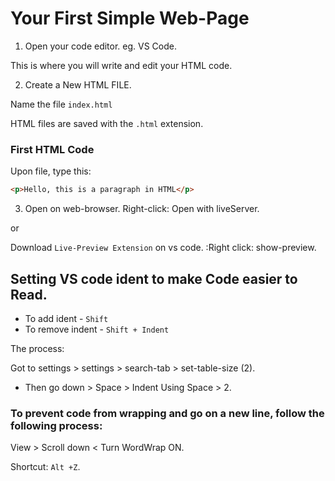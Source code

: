 # Your First Simple Web-Page

1. Open your code editor. eg. VS Code.

This is where you will write and edit your HTML code.

2. Create a New HTML FILE.

Name the file `index.html`

HTML files are saved with the `.html` extension.

### First HTML Code
 
 Upon file, type this:

 ```html
 <p>Hello, this is a paragraph in HTML</p>
 ```

 3. Open on web-browser.
  Right-click: Open with liveServer.
  
  or

  Download `Live-Preview Extension` on vs code. :Right click: show-preview.


  ## Setting VS code ident to make Code easier to Read.

  - To add ident - `Shift`
  - To remove indent - `Shift + Indent`

  The process:

  Got to settings  > settings > search-tab > set-table-size (2).

  - Then go down > Space > Indent Using Space > 2.

  ### To prevent code from wrapping and go on a new line, follow the following process: 

View > Scroll down < Turn WordWrap ON. 

Shortcut: `Alt +Z`.

